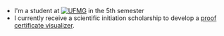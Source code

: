 <!--
**diegodrc/diegodrc** is a ✨ _special_ ✨ repository because its `README.md` (this file) appears on your GitHub profile.

Here are some ideas to get you started:

- 🔭 I’m currently working on ...
- 🌱 I’m currently learning ...
- 👯 I’m looking to collaborate on ...
- 🤔 I’m looking for help with ...
- 💬 Ask me about ...
- 📫 How to reach me: ...
- 😄 Pronouns: ...
- ⚡ Fun fact: ...
-->
- I'm a student at [![UFMG](https://img.shields.io/badge/UFMG-Computer%20Science-red)](https://www.dcc.ufmg.br/) in the 5th semester
- I currently receive a scientific initiation scholarship to develop a [proof certificate visualizer](https://github.com/diegodrc/proof-visualizer).
